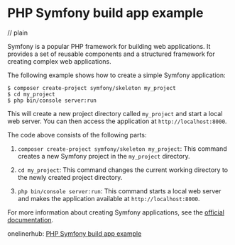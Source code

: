 # PHP Symfony build app example
// plain

Symfony is a popular PHP framework for building web applications. It provides a set of reusable components and a structured framework for creating complex web applications.

The following example shows how to create a simple Symfony application:

```
$ composer create-project symfony/skeleton my_project
$ cd my_project
$ php bin/console server:run
```

This will create a new project directory called `my_project` and start a local web server. You can then access the application at `http://localhost:8000`.

The code above consists of the following parts:

1. `composer create-project symfony/skeleton my_project`: This command creates a new Symfony project in the `my_project` directory.

2. `cd my_project`: This command changes the current working directory to the newly created project directory.

3. `php bin/console server:run`: This command starts a local web server and makes the application available at `http://localhost:8000`.

For more information about creating Symfony applications, see the [official documentation](https://symfony.com/doc/current/setup.html).

onelinerhub: [PHP Symfony build app example](https://onelinerhub.com/php-symfony/php-symfony-build-app-example)